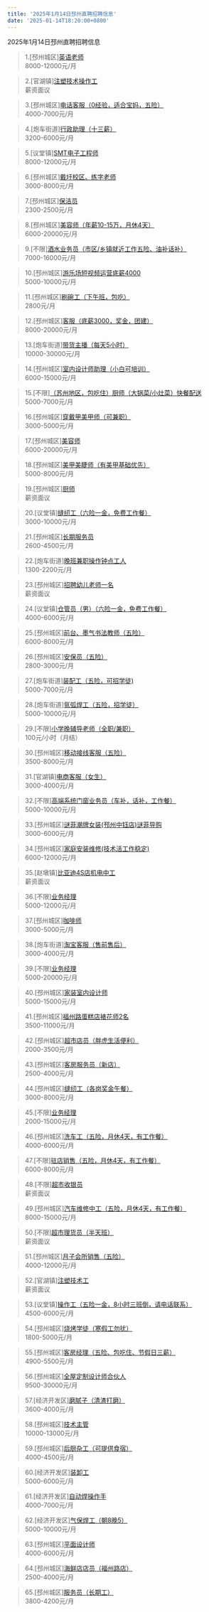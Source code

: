 ```yaml
---
title: '2025年1月14日邳州直聘招聘信息'
date: '2025-01-14T18:20:00+0800'
---
```

2025年1月14日邳州直聘招聘信息
<!--more-->
>1.[邳州城区][英语老师](https://www.pizhouzhipin.com/job/38951)<br>
>8000-12000元/月

>2.[官湖镇][注塑技术操作工](https://www.pizhouzhipin.com/job/37854)<br>
>薪资面议

>3.[邳州城区][电话客服（0经验，适合宝妈，五险）](https://www.pizhouzhipin.com/job/33135)<br>
>4000-7000元/月

>4.[炮车街道][行政助理（十三薪）](https://www.pizhouzhipin.com/job/36509)<br>
>3200-6000元/月

>5.[议堂镇][SMT电子工程师](https://www.pizhouzhipin.com/job/38024)<br>
>8000-12000元/月

>6.[邳州城区][戴圩校区、练字老师](https://www.pizhouzhipin.com/job/12949)<br>
>3000-8000元/月

>7.[邳州城区][保洁员](https://www.pizhouzhipin.com/job/38931)<br>
>2300-2500元/月

>8.[邳州城区][美容师（年薪10-15万，月休4天）](https://www.pizhouzhipin.com/job/19016)<br>
>6000-20000元/月

>9.[不限][酒水业务员（市区/乡镇就近工作五险、油补话补）](https://www.pizhouzhipin.com/job/38436)<br>
>7000-16000元/月

>10.[邳州城区][游乐场短视频运营底薪4000](https://www.pizhouzhipin.com/job/38754)<br>
>5000-10000元/月

>11.[邳州城区][刷碗工（下午班，包吃）](https://www.pizhouzhipin.com/job/26945)<br>
>2800元/月

>12.[邳州城区][客服（底薪3000，奖金，团建）](https://www.pizhouzhipin.com/job/38351)<br>
>8000-20000元/月

>13.[炮车街道][带货主播（每天5小时）](https://www.pizhouzhipin.com/job/38603)<br>
>10000-30000元/月

>14.[邳州城区][室内设计师助理（小白可培训）](https://www.pizhouzhipin.com/job/35224)<br>
>6000-15000元/月

>15.[不限][（苏州地区，包吃住）厨师（大锅菜/小灶菜）快餐配送](https://www.pizhouzhipin.com/job/38637)<br>
>5000-7000元/月

>16.[邳州城区][穿戴甲美甲师（可兼职）](https://www.pizhouzhipin.com/job/37323)<br>
>3000-5000元/月

>17.[邳州城区][美容师](https://www.pizhouzhipin.com/job/38941)<br>
>6000-20000元/月

>18.[邳州城区][美甲美睫师（有美甲基础优先）](https://www.pizhouzhipin.com/job/37468)<br>
>5000-8000元/月

>19.[邳州城区][厨师](https://www.pizhouzhipin.com/job/38145)<br>
>薪资面议

>20.[议堂镇][缝纫工（六险一金，免费工作餐）](https://www.pizhouzhipin.com/job/34359)<br>
>3000-10000元/月

>21.[邳州城区][长期服务员](https://www.pizhouzhipin.com/job/31087)<br>
>2600-4500元/月

>22.[炮车街道][晚班兼职操作钟点工人](https://www.pizhouzhipin.com/job/35687)<br>
>1300-2200元/月

>23.[邳州城区][招聘幼儿老师一名](https://www.pizhouzhipin.com/job/29919)<br>
>薪资面议

>24.[议堂镇][仓管员（男）（六险一金，免费工作餐）](https://www.pizhouzhipin.com/job/38918)<br>
>4000-6000元/月

>25.[邳州城区][前台、墨气书法教师（五险）](https://www.pizhouzhipin.com/job/25491)<br>
>6000-8000元/月

>26.[邳州城区][安保员（五险）](https://www.pizhouzhipin.com/job/3585)<br>
>2800-3000元/月

>27.[炮车街道][装配工（五险，可招学徒)](https://www.pizhouzhipin.com/job/38341)<br>
>5000-7000元/月

>28.[炮车街道][氩弧焊工（五险，招学徒）](https://www.pizhouzhipin.com/job/38340)<br>
>5000-10000元/月

>29.[不限][小学晚辅导老师（全职/兼职）](https://www.pizhouzhipin.com/job/36847)<br>
>100元/小时（月结）

>30.[邳州城区][移动接线客服（五险）](https://www.pizhouzhipin.com/job/38461)<br>
>3500-8000元/月

>31.[官湖镇][电商客服（女生）](https://www.pizhouzhipin.com/job/38435)<br>
>3000-4000元/月

>32.[不限][高端系统门窗业务员（车补，话补，工作餐）](https://www.pizhouzhipin.com/job/31406)<br>
>5000-10000元/月

>33.[邳州城区][谜菲潮牌女装(邳州中钰店)谜菲导购](https://www.pizhouzhipin.com/job/38882)<br>
>3000-6000元/月

>34.[邳州城区][家庭安装维修(技术活工作稳定)](https://www.pizhouzhipin.com/job/38526)<br>
>6000-12000元/月

>35.[赵墩镇][比亚迪4S店机电中工](https://www.pizhouzhipin.com/job/38917)<br>
>薪资面议

>36.[不限][业务经理](https://www.pizhouzhipin.com/job/36364)<br>
>5000-12000元/月

>37.[邳州城区][咖啡师](https://www.pizhouzhipin.com/job/38228)<br>
>3000-5000元/月

>38.[炮车街道][淘宝客服（售前售后）](https://www.pizhouzhipin.com/job/37842)<br>
>3000-4000元/月

>39.[不限][业务经理](https://www.pizhouzhipin.com/job/38394)<br>
>5000-20000元/月

>40.[邳州城区][家装室内设计师](https://www.pizhouzhipin.com/job/17714)<br>
>5000-15000元/月

>41.[邳州城区][福州路蛋糕店裱花师2名](https://www.pizhouzhipin.com/job/38559)<br>
>3500-11000元/月

>42.[邳州城区][超市店员（胖虎生活便利）](https://www.pizhouzhipin.com/job/38946)<br>
>2000-3500元/月

>43.[邳州城区][客房服务员（新店）](https://www.pizhouzhipin.com/job/38216)<br>
>2500-4000元/月

>44.[邳州城区][缝纫工（各岗奖金午餐）](https://www.pizhouzhipin.com/job/38879)<br>
>3000-8000元/月

>45.[不限][业务经理](https://www.pizhouzhipin.com/job/38950)<br>
>2000-15000元/月

>46.[邳州城区][洗车工（五险，月休4天，有工作餐）](https://www.pizhouzhipin.com/job/27992)<br>
>4000-6000元/月

>47.[不限][驻店销售（五险，月休4天，有工作餐）](https://www.pizhouzhipin.com/job/28518)<br>
>6000-8000元/月

>48.[不限][超市收银员](https://www.pizhouzhipin.com/job/38810)<br>
>薪资面议

>49.[邳州城区][汽车维修中工（五险，月休4天，有工作餐）](https://www.pizhouzhipin.com/job/27994)<br>
>8000-15000元/月

>50.[不限][超市理货员（半天班）](https://www.pizhouzhipin.com/job/38809)<br>
>薪资面议

>51.[邳州城区][月子会所销售（五险）](https://www.pizhouzhipin.com/job/38929)<br>
>4000-12000元/月

>52.[官湖镇][注塑技术工](https://www.pizhouzhipin.com/job/38952)<br>
>薪资面议

>53.[议堂镇][操作工（五险一金，8小时三班倒，请电话联系）](https://www.pizhouzhipin.com/job/33221)<br>
>4500-6000元/月

>54.[邳州城区][烧烤学徒（寒假工勿扰）](https://www.pizhouzhipin.com/job/30726)<br>
>1800-5000元/月

>55.[邳州城区][客房经理（五险、包吃住、节假日三薪）](https://www.pizhouzhipin.com/job/32900)<br>
>4900-5500元/月

>56.[邳州城区][全屋定制设计师合伙人](https://www.pizhouzhipin.com/job/38948)<br>
>9500-30000元/月

>57.[经济开发区][磨腻子（清渣打磨）](https://www.pizhouzhipin.com/job/26197)<br>
>3600-4000元/月

>58.[邳州城区][技术主管](https://www.pizhouzhipin.com/job/38928)<br>
>10000-13000元/月

>59.[邳州城区][后厨杂工（可提供食宿）](https://www.pizhouzhipin.com/job/38949)<br>
>4000-4500元/月

>60.[经济开发区][装卸工](https://www.pizhouzhipin.com/job/38687)<br>
>5000-6000元/月

>61.[经济开发区][自动焊操作手](https://www.pizhouzhipin.com/job/27416)<br>
>4000-7000元/月

>62.[经济开发区][气保焊工（朝8晚5）](https://www.pizhouzhipin.com/job/6698)<br>
>5000-10000元/月

>63.[邳州城区][平面设计师](https://www.pizhouzhipin.com/job/437)<br>
>4000-6000元/月

>64.[邳州城区][海鲜店店员（福州路店）](https://www.pizhouzhipin.com/job/38925)<br>
>2500-4000元/月

>65.[邳州城区][服务员（长期工）](https://www.pizhouzhipin.com/job/37198)<br>
>3800-4200元/月

